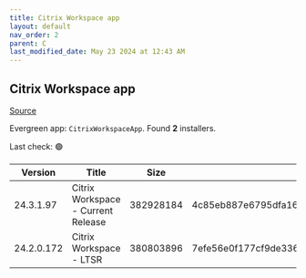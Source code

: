 ```yaml
---
title: Citrix Workspace app
layout: default
nav_order: 2
parent: C
last_modified_date: May 23 2024 at 12:43 AM
---
```


## Citrix Workspace app

[Source](https://www.citrix.com/downloads/workspace-app/)

Evergreen app: `CitrixWorkspaceApp`. Found **2** installers.

Last check: 🟢

| Version    | Title                              | Size      | Hash                                                             | Date      | Stream  | URI                                                                                                                                                                                                            |
| ---------- | ---------------------------------- | --------- | ---------------------------------------------------------------- | --------- | ------- | -------------------------------------------------------------------------------------------------------------------------------------------------------------------------------------------------------------- |
| 24.3.1.97  | Citrix Workspace - Current Release | 382928184 | 4c85eb887e6795dfa160446a23af76b1b80642302a083aad05312885c8aa6a5e | 22/5/2024 | Current | [https://downloadplugins.citrix.com/ReceiverUpdates/Prod/Receiver/Win/CitrixWorkspaceApp24.3.1.97.exe](https://downloadplugins.citrix.com/ReceiverUpdates/Prod/Receiver/Win/CitrixWorkspaceApp24.3.1.97.exe)   |
| 24.2.0.172 | Citrix Workspace - LTSR            | 380803896 | 7efe56e0f177cf9de336fa48daa8b6461080909fd37f7d550fd4f313221091b8 | 10/4/2024 | LTSR    | [https://downloadplugins.citrix.com/ReceiverUpdates/Prod/Receiver/Win/CitrixWorkspaceApp24.2.0.172.exe](https://downloadplugins.citrix.com/ReceiverUpdates/Prod/Receiver/Win/CitrixWorkspaceApp24.2.0.172.exe) |
